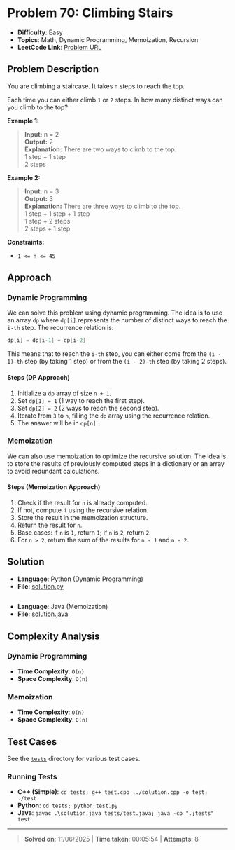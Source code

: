 # Problem 70: Climbing Stairs

- **Difficulty**: Easy
- **Topics**: Math, Dynamic Programming, Memoization, Recursion
- **LeetCode Link**: [Problem URL](https://leetcode.com/problems/climbing-stairs/)

## Problem Description

You are climbing a staircase. It takes `n` steps to reach the top.

Each time you can either climb `1` or `2` steps. In how many distinct ways can you climb to the top?

**Example 1:**

> **Input:** n = 2  
> **Output:** 2  
> **Explanation:** There are two ways to climb to the top.  
> 1 step + 1 step  
> 2 steps

**Example 2:**

> **Input:** n = 3  
> **Output:** 3  
> **Explanation:** There are three ways to climb to the top.  
> 1 step + 1 step + 1 step  
> 1 step + 2 steps  
> 2 steps + 1 step

**Constraints:**

- `1 <= n <= 45`

## Approach

### Dynamic Programming

We can solve this problem using dynamic programming. The idea is to use an array `dp` where `dp[i]` represents the number of distinct ways to reach the `i-th` step. The recurrence relation is:

```cpp
dp[i] = dp[i-1] + dp[i-2]
```

This means that to reach the `i-th` step, you can either come from the `(i - 1)-th` step (by taking 1 step) or from the `(i - 2)-th` step (by taking 2 steps).

#### Steps (DP Approach)

1. Initialize a `dp` array of size `n + 1`.
2. Set `dp[1] = 1` (1 way to reach the first step).
3. Set `dp[2] = 2` (2 ways to reach the second step).
4. Iterate from `3` to `n`, filling the `dp` array using the recurrence relation.
5. The answer will be in `dp[n]`.

### Memoization

We can also use memoization to optimize the recursive solution. The idea is to store the results of previously computed steps in a dictionary or an array to avoid redundant calculations.

#### Steps (Memoization Approach)

1. Check if the result for `n` is already computed.
2. If not, compute it using the recursive relation.
3. Store the result in the memoization structure.
4. Return the result for `n`.
5. Base cases: if `n` is `1`, return `1`; if `n` is `2`, return `2`.
6. For `n > 2`, return the sum of the results for `n - 1` and `n - 2`.

## Solution

- **Language**: Python (Dynamic Programming)
- **File**: [solution.py](solution.py)

##

- **Language**: Java (Memoization)
- **File**: [solution.java](solution.java)

## Complexity Analysis

### Dynamic Programming

- **Time Complexity**: `O(n)`
- **Space Complexity**: `O(n)`

### Memoization

- **Time Complexity**: `O(n)`
- **Space Complexity**: `O(n)`

## Test Cases

See the [`tests`](./tests/) directory for various test cases.

### Running Tests

- **C++ (Simple)**: `cd tests; g++ test.cpp ../solution.cpp -o test; ./test`
- **Python**: `cd tests; python test.py`
- **Java**: `javac .\solution.java tests/test.java; java -cp ".;tests" test`

---

> **Solved on**: 11/06/2025 |
> **Time taken**: 00:05:54 |
> **Attempts**: 8

